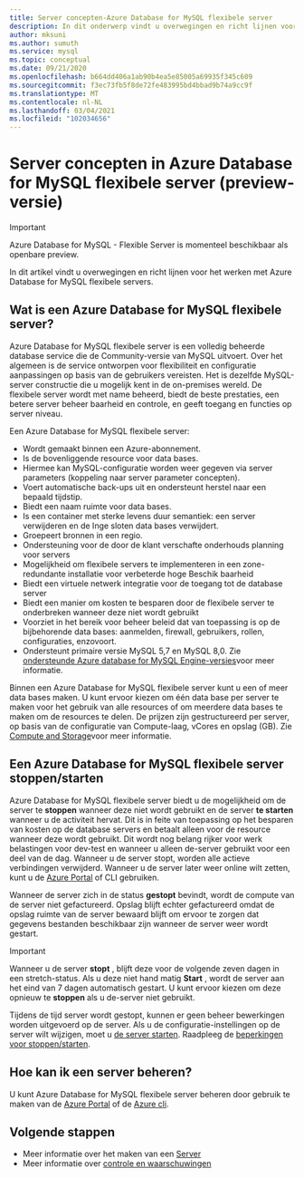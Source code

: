 ```yaml
---
title: Server concepten-Azure Database for MySQL flexibele server
description: In dit onderwerp vindt u overwegingen en richt lijnen voor het werken met Azure Database for MySQL flexibele server
author: mksuni
ms.author: sumuth
ms.service: mysql
ms.topic: conceptual
ms.date: 09/21/2020
ms.openlocfilehash: b664dd406a1ab90b4ea5e85005a69935f345c609
ms.sourcegitcommit: f3ec73fb5f8de72fe483995bd4bbad9b74a9cc9f
ms.translationtype: MT
ms.contentlocale: nl-NL
ms.lasthandoff: 03/04/2021
ms.locfileid: "102034656"
---
```

# <a name="server-concepts-in-azure-database-for-mysql-flexible-server-preview"></a>Server concepten in Azure Database for MySQL flexibele server (preview-versie)

> [!IMPORTANT] 
> Azure Database for MySQL - Flexible Server is momenteel beschikbaar als openbare preview.

In dit artikel vindt u overwegingen en richt lijnen voor het werken met Azure Database for MySQL flexibele servers.

## <a name="what-is-an-azure-database-for-mysql-flexible-server"></a>Wat is een Azure Database for MySQL flexibele server?

Azure Database for MySQL flexibele server is een volledig beheerde database service die de Community-versie van MySQL uitvoert. Over het algemeen is de service ontworpen voor flexibiliteit en configuratie aanpassingen op basis van de gebruikers vereisten. Het is dezelfde MySQL-server constructie die u mogelijk kent in de on-premises wereld. De flexibele server wordt met name beheerd, biedt de beste prestaties, een betere server beheer baarheid en controle, en geeft toegang en functies op server niveau.

Een Azure Database for MySQL flexibele server:

- Wordt gemaakt binnen een Azure-abonnement.
- Is de bovenliggende resource voor data bases.
- Hiermee kan MySQL-configuratie worden weer gegeven via server parameters (koppeling naar server parameter concepten).
- Voert automatische back-ups uit en ondersteunt herstel naar een bepaald tijdstip.
- Biedt een naam ruimte voor data bases.
- Is een container met sterke levens duur semantiek: een server verwijderen en de Inge sloten data bases verwijdert.
- Groepeert bronnen in een regio.
- Ondersteuning voor de door de klant verschafte onderhouds planning voor servers
- Mogelijkheid om flexibele servers te implementeren in een zone-redundante installatie voor verbeterde hoge Beschik baarheid
- Biedt een virtuele netwerk integratie voor de toegang tot de database server
- Biedt een manier om kosten te besparen door de flexibele server te onderbreken wanneer deze niet wordt gebruikt
- Voorziet in het bereik voor beheer beleid dat van toepassing is op de bijbehorende data bases: aanmelden, firewall, gebruikers, rollen, configuraties, enzovoort.
- Ondersteunt primaire versie MySQL 5,7 en MySQL 8,0. Zie [ondersteunde Azure database for MySQL Engine-versies](./../concepts-supported-versions.md)voor meer informatie.

Binnen een Azure Database for MySQL flexibele server kunt u een of meer data bases maken. U kunt ervoor kiezen om één data base per server te maken voor het gebruik van alle resources of om meerdere data bases te maken om de resources te delen. De prijzen zijn gestructureerd per server, op basis van de configuratie van Compute-laag, vCores en opslag (GB). Zie [Compute and Storage](./concepts-compute-storage.md)voor meer informatie.

## <a name="stopstart-an-azure-database-for-mysql-flexible-server"></a>Een Azure Database for MySQL flexibele server stoppen/starten

Azure Database for MySQL flexibele server biedt u de mogelijkheid om de server te **stoppen** wanneer deze niet wordt gebruikt en de server **te starten** wanneer u de activiteit hervat. Dit is in feite van toepassing op het besparen van kosten op de database servers en betaalt alleen voor de resource wanneer deze wordt gebruikt. Dit wordt nog belang rijker voor werk belastingen voor dev-test en wanneer u alleen de-server gebruikt voor een deel van de dag. Wanneer u de server stopt, worden alle actieve verbindingen verwijderd. Wanneer u de server later weer online wilt zetten, kunt u de [Azure Portal](how-to-stop-start-server-portal.md) of CLI gebruiken.

Wanneer de server zich in de status **gestopt** bevindt, wordt de compute van de server niet gefactureerd. Opslag blijft echter gefactureerd omdat de opslag ruimte van de server bewaard blijft om ervoor te zorgen dat gegevens bestanden beschikbaar zijn wanneer de server weer wordt gestart.

> [!IMPORTANT]
> Wanneer u de server **stopt** , blijft deze voor de volgende zeven dagen in een stretch-status. Als u deze niet hand matig **Start** , wordt de server aan het eind van 7 dagen automatisch gestart. U kunt ervoor kiezen om deze opnieuw te **stoppen** als u de-server niet gebruikt.

Tijdens de tijd server wordt gestopt, kunnen er geen beheer bewerkingen worden uitgevoerd op de server. Als u de configuratie-instellingen op de server wilt wijzigen, moet u [de server starten](how-to-stop-start-server-portal.md). Raadpleeg de [beperkingen voor stoppen/starten](./concepts-limitations.md#stopstart-operation).

## <a name="how-do-i-manage-a-server"></a>Hoe kan ik een server beheren?

U kunt Azure Database for MySQL flexibele server beheren door gebruik te maken van de [Azure Portal](./quickstart-create-server-portal.md) of de [Azure cli](./quickstart-create-server-cli.md).

## <a name="next-steps"></a>Volgende stappen

-   Meer informatie over het maken van een [Server](./quickstart-create-server-portal.md)
-   Meer informatie over [controle en waarschuwingen](./how-to-alert-on-metric.md)

